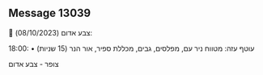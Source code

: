 ## Message 13039

🔴 צבע אדום (08/10/2023):

18:00:
• עוטף עזה: מטווח ניר עם, מפלסים, גבים, מכללת ספיר, אור הנר (15 שניות)

צופר - צבע אדום

